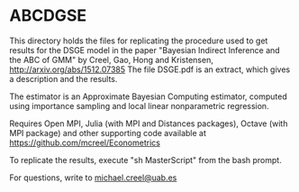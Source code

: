 # ABCDGSE
This directory holds the files for replicating the procedure used
to get results for the DSGE model in the paper "Bayesian Indirect
Inference and the ABC of GMM" by Creel, Gao, Hong and Kristensen, http://arxiv.org/abs/1512.07385 The file DSGE.pdf is an extract, which
gives a description and the results.

The estimator is an Approximate Bayesian Computing estimator,
computed using importance sampling and local linear nonparametric
regression. 

Requires Open MPI, Julia (with MPI and Distances packages), Octave (with MPI
package) and other supporting code available at https://github.com/mcreel/Econometrics

To replicate the results, execute "sh MasterScript" from the bash prompt.

For questions, write to michael.creel@uab.es
